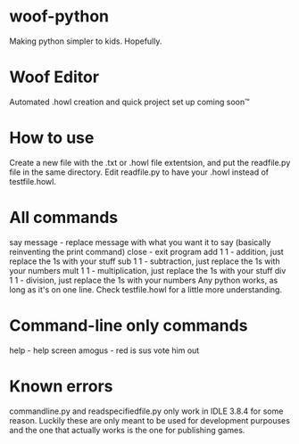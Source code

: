 # woof-python
Making python simpler to kids. Hopefully.

# Woof Editor
Automated .howl creation and quick project set up coming soon™

# How to use
Create a new file with the .txt or .howl file extentsion, and put the readfile.py file in the same directory. Edit readfile.py to have your .howl instead of testfile.howl.

# All commands
say message - replace message with what you want it to say (basically reinventing the print command)
close - exit program
add 1 1 - addition, just replace the 1s with your stuff
sub 1 1 - subtraction, just replace the 1s with your numbers
mult 1 1 - multiplication, just replace the 1s with your stuff
div 1 1 - division, just replace the 1s with your numbers
Any python works, as long as it's on one line. Check testfile.howl for a little more understanding.
# Command-line only commands
help - help screen
amogus - red is sus vote him out
# Known errors
commandline.py and readspecifiedfile.py only work in IDLE 3.8.4 for some reason. Luckily these are only meant to be used for development purpouses and the one that actually works is the one for publishing games.
